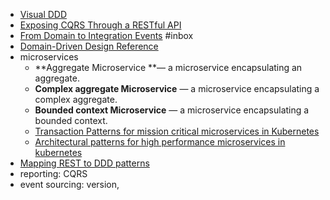 - [Visual DDD](https://github.com/Virtual-Domain-driven-design/virtual-domain-driven-design)
- [Exposing CQRS Through a RESTful API](https://www.infoq.com/articles/rest-api-on-cqrs/)
- [From Domain to Integration Events](https://www.ledjonbehluli.com/posts/domain_to_integration_event/) #inbox
- [Domain-Driven Design Reference](https://www.domainlanguage.com/wp-content/uploads/2016/05/DDD_Reference_2015-03.pdf)
- microservices
	- **Aggregate Microservice **— a microservice encapsulating an aggregate.
	- **Complex aggregate Microservice** — a microservice encapsulating a complex aggregate.
	- **Bounded context Microservice** — a microservice encapsulating a bounded context.
	- [Transaction Patterns for mission critical microservices in Kubernetes](https://www.oracle.com/webfolder/technetwork/slackimages/devrel/slides-july-27-microtx.pdf)
	- [Architectural patterns for high performance microservices in kubernetes](https://www.slideshare.net/RafaLeszko/architectural-patterns-for-high-performance-microservices-in-kubernetes)
- [Mapping REST to DDD patterns](https://learn.microsoft.com/en-us/azure/architecture/microservices/design/api-design#mapping-rest-to-ddd-patterns)
- reporting: CQRS
- event sourcing: version,